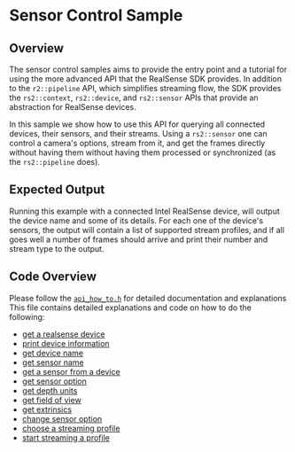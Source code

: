 # Sensor Control Sample

## Overview

The sensor control samples aims to provide the entry point and a tutorial for using the more advanced API that the RealSense SDK provides.
In addition to the `r2::pipeline` API, which simplifies streaming flow, the SDK provides the `rs2::context`, `rs2::device`, and `rs2::sensor` APIs that provide an abstraction for RealSense devices.

In this sample we show how to use this API for querying all connected devices, their sensors, and their streams.
Using a `rs2::sensor` one can control a camera's options, stream from it, and get the frames directly without having them without having them processed or synchronized (as the `rs2::pipeline` does).

## Expected Output

Running this example with a connected Intel RealSense device, will output the device name and some of its details.
For each one of the device's sensors, the output will contain a list of supported stream profiles, and if all goes well a number of frames should arrive and print their number and stream type to the output.

## Code Overview

Please follow the [`api_how_to.h`](./api_how_to.h) for detailed documentation and explanations
This file contains detailed explanations and code on how to do the following:

- [get a realsense device](./api_how_to.h#22)
- [print device information](./api_how_to.h#71)
- [get device name](./api_how_to.h#94)
- [get sensor name](./api_how_to.h#109)
- [get a sensor from a device](./api_how_to.h#118)
- [get sensor option](./api_how_to.h#147)
- [get depth units](./api_how_to.h#193)
- [get field of view](./api_how_to.h#209)
- [get extrinsics](./api_how_to.h#243)
- [change sensor option](./api_how_to.h#262)
- [choose a streaming profile](./api_how_to.h#315)
- [start streaming a profile](./api_how_to.h#408)
